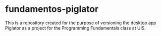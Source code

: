 # fundamentos-piglator
This is a repository created for the purpose of versioning the desktop app Piglator as a project for the Programming Fundamentals class at UIS.
